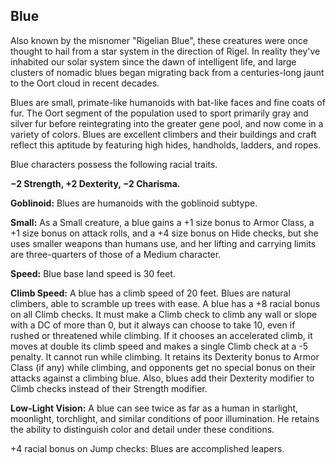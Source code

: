 Blue
----

Also known by the misnomer "Rigelian Blue", these creatures were once thought to hail from a star system in the direction of Rigel. In reality they've inhabited our solar system since the dawn of intelligent life, and large clusters of nomadic blues began migrating back from a centuries-long jaunt to the Oort cloud in recent decades.

Blues are small, primate-like humanoids with bat-like faces and fine coats of fur. The Oort segment of the population used to sport primarily gray and silver fur before reintegrating into the greater gene pool, and now come in a variety of colors. Blues are excellent climbers and their buildings and craft reflect this aptitude by featuring high hides, handholds, ladders, and ropes.

Blue characters possess the following racial traits.

__−2 Strength, +2 Dexterity, −2 Charisma.__

__Goblinoid:__ Blues are humanoids with the goblinoid subtype.

__Small:__ As a Small creature, a blue gains a +1 size bonus to Armor Class, a +1 size bonus on attack rolls, and a +4 size bonus on Hide checks, but she uses smaller weapons than humans use, and her lifting and carrying limits are three-quarters of those of a Medium character.

__Speed:__ Blue base land speed is 30 feet.

__Climb Speed:__ A blue has a climb speed of 20 feet. Blues are natural climbers, able to scramble up trees with ease. A blue has a +8 racial bonus on all Climb checks. It must make a Climb check to climb any wall or slope with a DC of more than 0, but it always can choose to take 10, even if rushed or threatened while climbing. If it chooses an accelerated climb, it moves at double its climb speed and makes a single Climb check at a -5 penalty. It cannot run while climbing. It retains its Dexterity bonus to Armor Class (if any) while climbing, and opponents get no special bonus on their attacks against a climbing blue. Also, blues add their Dexterity modifier to Climb checks instead of their Strength modifier.

__Low-Light Vision:__ A blue can see twice as far as a human in starlight, moonlight, torchlight, and similar conditions of poor illumination. He retains the ability to distinguish color and detail under these conditions.

+4 racial bonus on Jump checks: Blues are accomplished leapers.
